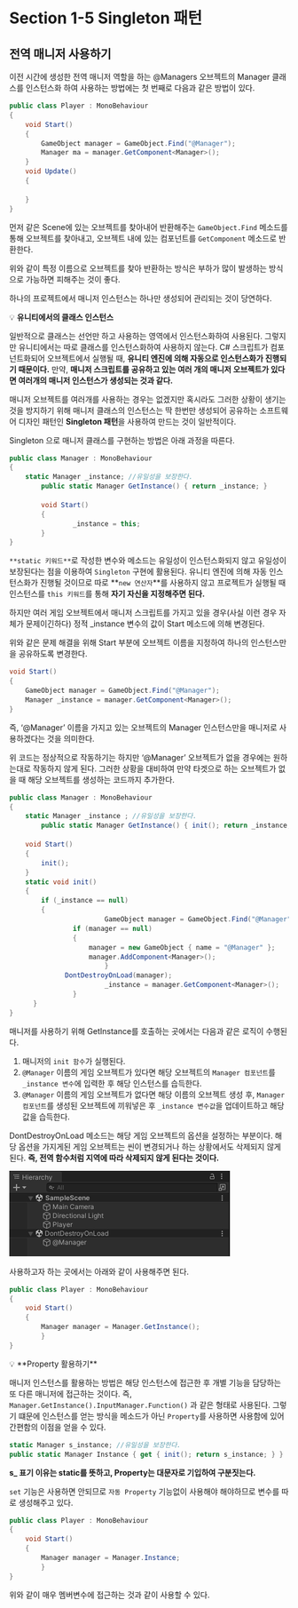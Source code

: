 # Section 1-5 Singleton 패턴
## 전역 매니저 사용하기

이전 시간에  생성한 전역 매니저 역할을 하는 @Managers 오브젝트의 Manager 클래스를 인스턴스화 하여 사용하는 방법에는 첫 번째로 다음과 같은 방법이 있다.

```csharp
public class Player : MonoBehaviour
{
    void Start()
    {
        GameObject manager = GameObject.Find("@Manager");
        Manager ma = manager.GetComponent<Manager>();
    }
    void Update()
    {
        
    }
}
```

먼저 같은 Scene에 있는 오브젝트를 찾아내어 반환해주는 `GameObject.Find` 메소드를 통해 오브젝트를 찾아내고, 오브젝트 내에 있는 컴포넌트를 `GetComponent` 메소드로 반환한다. 

위와 같이 특정 이름으로 오브젝트를 찾아 반환하는 방식은 부하가 많이 발생하는 방식으로 가능하면 피해주는 것이 좋다. 

하나의 프로젝트에서 매니저 인스턴스는 하나만 생성되어 관리되는 것이 당연하다. 

💡 **유니티에서의 클래스 인스턴스**

일반적으로 클래스는 선언만 하고 사용하는 영역에서 인스턴스화하여 사용된다. 그렇지만 유니티에서는 따로 클래스를 인스턴스화하여 사용하지 않는다. C# 스크립트가 컴포넌트화되어 오브젝트에서 실행될 때, **유니티 엔진에 의해 자동으로 인스턴스화가 진행되기 때문이다.** 만약, **매니저 스크립트를 공유하고 있는 여러 개의 매니저 오브젝트가 있다면 여러개의 매니저 인스턴스가 생성되는 것과 같다.** 

매니저 오브젝트를 여러개를 사용하는 경우는 없겠지만 혹시라도 그러한 상황이 생기는 것을 방지하기 위해 매니저 클래스의 인스턴스는 딱 한번만 생성되어 공유하는 소프트웨어 디자인 패턴인 **Singleton 패턴**을 사용하여 만드는 것이 일반적이다.


Singleton 으로 매니저 클래스를 구현하는 방법은 아래 과정을 따른다.

```csharp
public class Manager : MonoBehaviour
{
    static Manager _instance; //유일성을 보장한다.
		public static Manager GetInstance() { return _instance; }

		void Start()
		{
				_instance = this;
		}
}
```

`**static 키워드**`로 작성한 변수와 메소드는 유일성이 인스턴스화되지 않고 유일성이 보장된다는 점을 이용하여 `Singleton` 구현에 활용된다. 유니티 엔진에 의해 자동 인스턴스화가 진행될 것이므로 따로 **`new 연산자`**를 사용하지 않고 프로젝트가 실행될 때 인스턴스를 `this 키워드`를 통해 **자기 자신을 지정해주면 된다.**

하지만 여러 게임 오브젝트에서 매니저 스크립트를 가지고 있을 경우(사실 이런 경우 자체가 문제이긴하다) 정적 _instance 변수의 값이 Start 메소드에 의해 변경된다. 

위와 같은 문제 해결을 위해 Start 부분에 오브젝트 이름을 지정하여 하나의 인스턴스만을 공유하도록 변경한다.

```csharp
void Start()
{
    GameObject manager = GameObject.Find("@Manager");
    Manager _instance = manager.GetComponent<Manager>();
}
```

즉, ‘@Manager’ 이름을 가지고 있는 오브젝트의 Manager 인스턴스만을 매니저로 사용하겠다는 것을 의미한다. 

위 코드는 정상적으로 작동하기는 하지만 ‘@Manager’ 오브젝트가 없을 경우에는 원하는대로 작동하지 않게 된다. 그러한 상황을 대비하여 만약 타겟으로 하는 오브젝트가 없을 때 해당 오브젝트를 생성하는 코드까지 추가한다.

```csharp
public class Manager : MonoBehaviour
{
    static Manager _instance ; //유일성을 보장한다.
		public static Manager GetInstance() { init(); return _instance; }

    void Start()
    {
        init();
    }
    static void init()
    {
        if (_instance == null)
        {
						GameObject manager = GameObject.Find("@Manager");
		        if (manager == null)
		        {
		            manager = new GameObject { name = "@Manager" };
		            manager.AddComponent<Manager>();
						}
	          DontDestroyOnLoad(manager);
						_instance = manager.GetComponent<Manager>();
				}
	  }
}
```

매니저를 사용하기 위해 GetInstance를 호출하는 곳에서는 다음과 같은 로직이 수행된다.

1. 매니저의 `init 함수`가 실행된다. 
2. `@Manager` 이름의 게임 오브젝트가 있다면 해당 오브젝트의 `Manager 컴포넌트`를 `_instance 변수`에 입력한 후 해당 인스턴스를 습득한다.
3. `@Manager` 이름의 게임 오브젝트가 없다면 해당 이름의 오브젝트 생성 후, `Manager 컴포넌트`를 생성된 오브젝트에 끼워넣은 후 `_instance 변수값`을 업데이트하고 해당 값을 습득한다.

DontDestroyOnLoad 메소드는 해당 게임 오브젝트의 옵션을 설정하는 부분이다. 해당 옵션을 가지게된 게임 오브젝트는 씬이 변경되거나 하는 상황에서도 삭제되지 않게 된다. **즉, 전역 함수처럼 지역에 따라 삭제되지 않게 된다는 것이다.**

![Untitled](1.png)

사용하고자 하는 곳에서는 아래와 같이 사용해주면 된다.

```csharp
public class Player : MonoBehaviour
{
    void Start()
    {
        Manager manager = Manager.GetInstance();
		}
}
```

<aside>
💡 **Property 활용하기**

매니저 인스턴스를 활용하는 방법은 해당 인스턴스에 접근한 후 개별 기능을 담당하는 또 다른 매니저에 접근하는 것이다. 즉, `Manager.GetInstance().InputManager.Function()` 과 같은 형태로 사용된다. 그렇기 떄문에 인스턴스를 얻는 방식을 메소드가 아닌 `Property`를 사용하면 사용함에 있어 간편함의 이점을 얻을 수 있다.

```csharp
static Manager s_instance; //유일성을 보장한다.
public static Manager Instance { get { init(); return s_instance; } }
```

**s_ 표기 이유는 static를 뜻하고, Property는 대문자로 기입하여 구분짓는다.**

`set` 기능은 사용하면 안되므로 `자동 Property` 기능없이 사용해야 해야하므로 변수를 따로 생성해주고 있다.

```csharp
public class Player : MonoBehaviour
{
    void Start()
    {
        Manager manager = Manager.Instance;
		}
}
```

위와 같이 매우 멤버변수에 접근하는 것과 같이 사용할 수 있다.

</aside>
